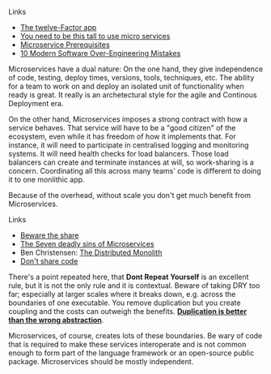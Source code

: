 Links

* [The twelve-Factor app](https://12factor.net/)
* [You need to be this tall to use micro services](https://news.ycombinator.com/item?id=12508655)
* [Microservice Prerequisites](http://martinfowler.com/bliki/MicroservicePrerequisites.html)
* [10 Modern Software Over-Engineering Mistakes](https://medium.com/@rdsubhas/10-modern-software-engineering-mistakes-bc67fbef4fc8)

Microservices have a dual nature: On the one hand, they give independence of code, testing, deploy times, versions, tools, techniques, etc. The ability for a team to work on and deploy an isolated unit of functionality when ready is great. It really is an archetectural style for the agile and Continous Deployment era.

On the other hand, Microservices imposes a strong contract with how a service behaves. That service will have to be a "good citizen" of the ecosystem, even while it has freedom of how it implements that. For instance, it will need to participate in centralised logging and monitoring systems. It will need health checks for load balancers. Those load balancers can create and terminate instances at will, so work-sharing is a concern. Coordinating all this across many teams' code is different to doing it to one monlithic app.

Because of the overhead, without scale you don't get much benefit from Microservices. 


Links

* [Beware the share](http://programmer.97things.oreilly.com/wiki/index.php/Beware_the_Share)
* [The Seven deadly sins of Microservices](https://opencredo.com/7-deadly-sins-of-microservices/)
*  Ben Christensen: [The Distributed Monolith](https://www.infoq.com/news/2016/02/services-distributed-monolith)
* [Don't share code](https://www.infoq.com/news/2015/01/microservices-sharing-code)

There's a point repeated here, that **Dont Repeat Yourself** is an excellent rule, but it is not the only rule and it is contextual. Beware of taking DRY too far; especially at larger scales where it breaks down, e.g. across the boundaries of one executable. You remove duplication but you create coupling and the costs can outweigh the benefits.  **[Duplication is better than the wrong abstraction](http://www.sandimetz.com/blog/2016/1/20/the-wrong-abstraction)**.

Microservices, of course, creates lots of these boundaries. Be wary of code that is required to make these services interoperate and is not common enough to form part of the language framework or an open-source public package. Microservices should be mostly independent.

